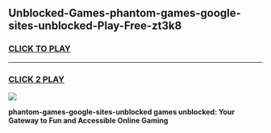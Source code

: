
## Unblocked-Games-phantom-games-google-sites-unblocked-Play-Free-zt3k8
<h3>
<a href="https://premium76.site?title=phantom-games-google-sites-unblocked&ref=09A">CLICK TO PLAY</a></h3>
<hr>

<h3>
<a href="https://premium76.site?title=phantom-games-google-sites-unblocked&ref=09A">CLICK 2 PLAY</a>
  
</h3>

<a href="https://premium76.site?title=phantom-games-google-sites-unblocked&ref=09A"><img src="https://clearcache.store/games.png"></a>


**phantom-games-google-sites-unblocked games unblocked: Your Gateway to Fun and Accessible Online Gaming**
